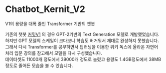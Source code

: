 # Chatbot_Kernit_V2
V1의 용량을 대폭 줄인 Transformer 기반의 챗봇


기존의 챗봇 [커밋V1](https://github.com/ParkEunHyeok/Chatbot_Kermit) 의 경우 GPT-2기반의 Text Generation 모델로 개발했었습니다.   
하지만 GPT 모델의 스케일이 크다보니 학습도 버거워서 제대로 완성하지 못했습니다.   
그래서 다시 Transformer를 공부하면서 딥러닝을 이용한 위키 독스에 올라온 자연어 처리 입문 강의를 참고해서 모델을 다시 구성했습니다.   
데이터셋도 11000개 정도에서 39000개 정도로 늘렸고 용량도 1.4GB정도에서 38MB정도로 줄어든 모습을 볼 수 있습니다.   

